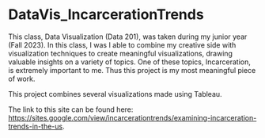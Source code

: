 # DataVis_IncarcerationTrends

This class, Data Visualization (Data 201), was taken during my junior year (Fall 2023). In this class, I was I able to combine my creative side with visualization techniques to create meaningful visualizations, drawing valuable insights on a variety of topics. One of these topics, Incarceration, is extremely important to me. Thus this project is my most meaningful piece of work.

This project combines several visualizations made using Tableau. 

The link to this site can be found here: https://sites.google.com/view/incarcerationtrends/examining-incarceration-trends-in-the-us. 
